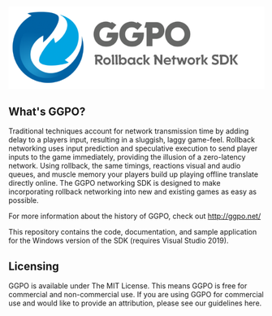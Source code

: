 ![](doc/images/ggpo_header.png)

## What's GGPO?
Traditional techniques account for network transmission time by adding delay to a players input, resulting in a sluggish, laggy game-feel.  Rollback networking uses input prediction and speculative execution to send player inputs to the game immediately, providing the illusion of a zero-latency network.  Using rollback, the same timings, reactions visual and audio queues, and muscle memory your players build up playing offline translate directly online.  The GGPO networking SDK is designed to make incorporating rollback networking into new and existing games as easy as possible.  

For more information about the history of GGPO, check out http://ggpo.net/

This repository contains the code, documentation, and sample application for the Windows version of the SDK (requires Visual Studio 2019).

## Licensing
GGPO is available under The MIT License. This means GGPO is free for commercial and non-commercial use. If you are using GGPO for commercial use and would like to provide an attribution, please see our guidelines here.
